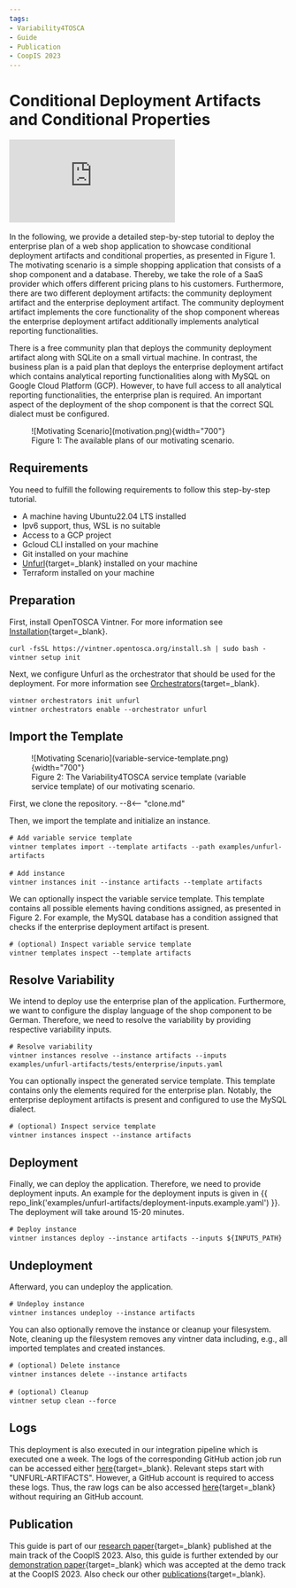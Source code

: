 ```yaml
---
tags:
- Variability4TOSCA
- Guide
- Publication
- CoopIS 2023
---
```


# Conditional Deployment Artifacts and Conditional Properties

<div class="video-wrap">
  <div class="video-container">
<iframe src="https://www.youtube.com/embed/6szIGJPuCsU?si=zlqebXF3O5yE4sAP" title="YouTube video player" frameborder="0" allow="accelerometer; autoplay; clipboard-write; encrypted-media; gyroscope; picture-in-picture; web-share" allowfullscreen></iframe>
 </div>
</div>

In the following, we provide a detailed step-by-step tutorial to deploy the enterprise plan of a web shop application to showcase conditional deployment artifacts and conditional properties, as presented in Figure 1.
The motivating scenario is a simple shopping application that consists of a shop component and a database. 
Thereby, we take the role of a SaaS provider which offers different pricing plans to his customers.
Furthermore, there are two different deployment artifacts: the community deployment artifact and the enterprise deployment artifact.
The community deployment artifact implements the core functionality of the shop component whereas the enterprise deployment artifact additionally implements analytical reporting functionalities.

There is a free community plan that deploys the community deployment artifact along with SQLite on a small virtual machine.
In contrast, the business plan is a paid plan that deploys the enterprise deployment artifact which contains analytical reporting functionalities along with MySQL on Google Cloud Platform (GCP).
However, to have full access to all analytical reporting functionalities, the enterprise plan is required. 
An important aspect of the deployment of the shop component is that the correct SQL dialect must be configured.

<figure markdown>
  ![Motivating Scenario](motivation.png){width="700"}
  <figcaption>Figure 1: The available plans of our motivating scenario.</figcaption>
</figure>

## Requirements

You need to fulfill the following requirements to follow this step-by-step tutorial.

- A machine having Ubuntu22.04 LTS installed
- Ipv6 support, thus, WSL is no suitable
- Access to a GCP project
- Gcloud CLI installed on your machine
- Git installed on your machine
- [Unfurl](https://github.com/onecommons/unfurl){target=_blank} installed on your machine
- Terraform installed on your machine

## Preparation

First, install OpenTOSCA Vintner.
For more information see [Installation](../../../installation.md){target=_blank}.

```shell linenums="1"
curl -fsSL https://vintner.opentosca.org/install.sh | sudo bash -
vintner setup init
```

Next, we configure Unfurl as the orchestrator that should be used for the deployment.
For more information see [Orchestrators](../../../orchestrators.md){target=_blank}.

```shell linenums="1"
vintner orchestrators init unfurl
vintner orchestrators enable --orchestrator unfurl
```

## Import the Template

<figure markdown>
  ![Motivating Scenario](variable-service-template.png){width="700"}
  <figcaption>Figure 2: The Variability4TOSCA service template (variable service template) of our motivating scenario.</figcaption>
</figure>


First, we clone the repository.
--8<-- "clone.md"

Then, we import the template and initialize an instance.

```shell linenums="1"
# Add variable service template
vintner templates import --template artifacts --path examples/unfurl-artifacts

# Add instance
vintner instances init --instance artifacts --template artifacts
```

We can optionally inspect the variable service template.
This template contains all possible elements having conditions assigned, as presented in Figure 2.
For example, the MySQL database has a condition assigned that checks if the enterprise deployment artifact is present.

```shell linenums="1"
# (optional) Inspect variable service template
vintner templates inspect --template artifacts
```

## Resolve Variability

We intend to deploy use the enterprise plan of the application.
Furthermore, we want to configure the display language of the shop component to be German.
Therefore, we need to resolve the variability by providing respective variability inputs.

```shell linenums="1"
# Resolve variability
vintner instances resolve --instance artifacts --inputs examples/unfurl-artifacts/tests/enterprise/inputs.yaml
```

You can optionally inspect the generated service template.
This template contains only the elements required for the enterprise plan.
Notably, the enterprise deployment artifacts is present and configured to use the MySQL dialect.

```shell linenums="1"
# (optional) Inspect service template
vintner instances inspect --instance artifacts
```


## Deployment

Finally, we can deploy the application.
Therefore, we need to provide deployment inputs.
An example for the deployment inputs is given in {{ repo_link('examples/unfurl-artifacts/deployment-inputs.example.yaml') }}.
The deployment will take around 15-20 minutes.

```shell linenums="1"
# Deploy instance
vintner instances deploy --instance artifacts --inputs ${INPUTS_PATH}
```

## Undeployment

Afterward, you can undeploy the application.

```shell linenums="1"
# Undeploy instance
vintner instances undeploy --instance artifacts
```

You can also optionally remove the instance or cleanup your filesystem.
Note, cleaning up the filesystem removes any vintner data including, e.g., all imported templates and created instances.

```shell linenums="1"
# (optional) Delete instance
vintner instances delete --instance artifacts

# (optional) Cleanup 
vintner setup clean --force
```

## Logs

This deployment is also executed in our integration pipeline which is executed one a week. 
The logs of the corresponding GitHub action job run can be accessed either [here](https://github.com/OpenTOSCA/opentosca-vintner/actions/runs/6100939642/job/16556255878){target=_blank}.
Relevant steps start with "UNFURL-ARTIFACTS".
However, a GitHub account is required to access these logs. 
Thus, the raw logs can be also accessed [here](./logs.txt){target=_blank} without requiring an GitHub account.

## Publication

This guide is part of our [research paper](../../../publications.md#managing-the-variability-of-component-implementations-and-their-deployment-configurations-across-heterogeneous-deployment-technologies){target=_blank} published at the main track of the CoopIS 2023.
Also, this guide is further extended by our [demonstration paper](../../../publications.md#using-variability4tosca-and-opentosca-vintner-for-holistically-managing-deployment-variability){target=_blank} which was  accepted at the demo track at the CoopIS 2023.
Also check our other [publications](../../../publications.md){target=_blank}.